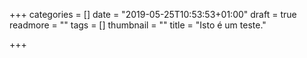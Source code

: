 +++
categories = []
date = "2019-05-25T10:53:53+01:00"
draft = true
readmore = ""
tags = []
thumbnail = ""
title = "Isto é um teste."

+++
